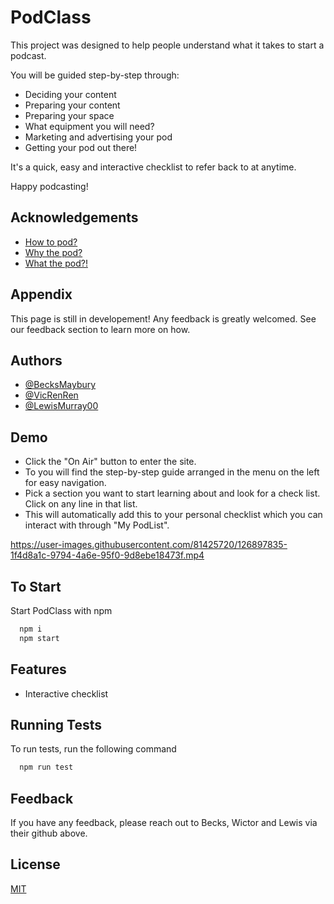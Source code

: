 # PodClass

This project was designed to help people understand what it takes to start a podcast.

You will be guided step-by-step through:

- Deciding your content
- Preparing your content
- Preparing your space
- What equipment you will need?
- Marketing and advertising your pod
- Getting your pod out there!

It's a quick, easy and interactive checklist to refer back to at anytime. 

Happy podcasting!

## Acknowledgements

 - [How to pod?](https://)
 - [Why the pod?](https://)
 - [What the pod?!](https://)

   
## Appendix

This page is still in developement! Any feedback is greatly welcomed. See our feedback section to learn more on how. 

  
## Authors

- [@BecksMaybury](https://github.com/BecksMaybury)
- [@VicRenRen](https://github.com/VicRenRen)
- [@LewisMurray00](https://github.com/LewisMurray00)

  
## Demo

- Click the "On Air" button to enter the site. 
- To you will find the step-by-step guide arranged in the menu on the left for easy navigation. 
- Pick a section you want to start learning about and look for a check list. Click on any line in that list.
- This will automatically add this to your personal checklist which you can interact with through "My PodList".

https://user-images.githubusercontent.com/81425720/126897835-1f4d8a1c-9794-4a6e-95f0-9d8ebe18473f.mp4

## To Start

Start PodClass with npm

```bash
  npm i
  npm start 
```

## Features

- Interactive checklist 

## Running Tests

To run tests, run the following command

```bash
  npm run test
```

## Feedback

If you have any feedback, please reach out to Becks, Wictor and Lewis via their github above. 
    
## License

[MIT](https://choosealicense.com/licenses/mit/)



  

